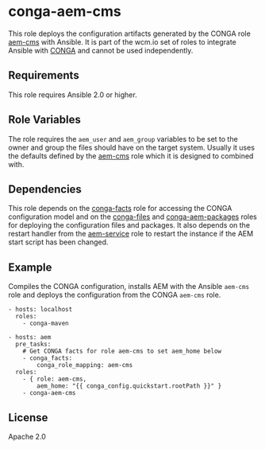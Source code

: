 # conga-aem-cms

This role deploys the configuration artifacts generated by the CONGA role [aem-cms](https://github.com/wcm-io-devops/conga-aem-definitions/blob/develop/conga-aem-definitions/src/main/roles/aem-cms.yaml) with Ansible. It is part of the wcm.io set of roles to integrate Ansible with [CONGA](http://devops.wcm.io/conga/) and cannot be used independently.

## Requirements

This role requires Ansible 2.0 or higher.

## Role Variables

The role requires the `aem_user` and `aem_group` variables to be set to the owner and group the files should have on the target system. Usually it uses the defaults defined by the [aem-cms](https://github.com/wcm-io-devops/ansible-aem-cms) role which it is designed to combined with.

## Dependencies

This role depends on the [conga-facts](https://github.com/wcm-io-devops/ansible-conga-facts) role for accessing the CONGA configuration model and on the [conga-files](https://github.com/wcm-io-devops/ansible-conga-files) and [conga-aem-packages](https://github.com/wcm-io-devops/ansible-conga-aem-packages) roles for deploying the configuration files and packages. It also depends on the restart handler from the [aem-service](https://github.com/wcm-io-devops/ansible-aem-service) role to restart the instance if the AEM start script has been changed.

## Example

Compiles the CONGA configuration, installs AEM with the Ansible `aem-cms` role and deploys the configuration from the CONGA `aem-cms` role.

	- hosts: localhost
	  roles:
	    - conga-maven
	
	- hosts: aem
	  pre_tasks:
	    # Get CONGA facts for role aem-cms to set aem_home below
	    - conga_facts:
	        conga_role_mapping: aem-cms
	  roles:
	    - { role: aem-cms,
	        aem_home: "{{ conga_config.quickstart.rootPath }}" }
	    - conga-aem-cms



## License

Apache 2.0
